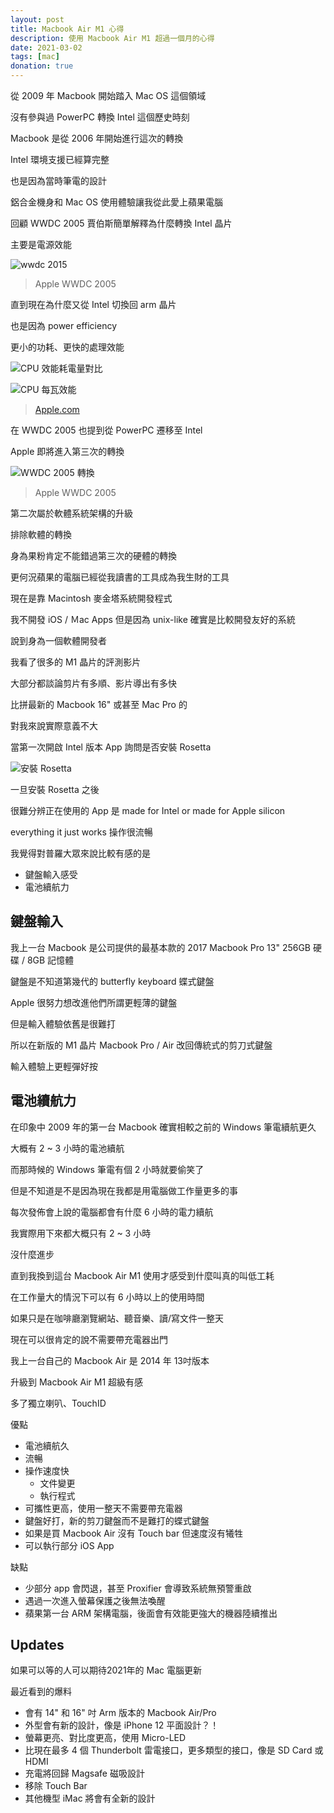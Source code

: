 ```yaml
---
layout: post
title: Macbook Air M1 心得
description: 使用 Macbook Air M1 超過一個月的心得
date: 2021-03-02
tags: [mac]
donation: true
---
```


從 2009 年 Macbook 開始踏入 Mac OS 這個領域

沒有參與過 PowerPC 轉換 Intel 這個歷史時刻

Macbook 是從 2006 年開始進行這次的轉換

Intel 環境支援已經算完整

<!-- more -->

也是因為當時筆電的設計

鋁合金機身和 Mac OS 使用體驗讓我從此愛上蘋果電腦

回顧 WWDC 2005 賈伯斯簡單解釋為什麼轉換 Intel 晶片

主要是電源效能

![wwdc 2015](./img/wwdc-2005-2.png)
> Apple WWDC 2005

直到現在為什麼又從 Intel 切換回 arm 晶片

也是因為 power efficiency

更小的功耗、更快的處理效能

![CPU 效能耗電量對比](./img/cpu-consumption.png)

![CPU 每瓦效能](./img/cpu-efficiency.png)
> [Apple.com](https://www.apple.com/tw/mac/m1/)

在 WWDC 2005 也提到從 PowerPC 遷移至 Intel

Apple 即將進入第三次的轉換

![WWDC 2005 轉換](./img/wwdc-2005-transition.png)
> Apple WWDC 2005

第二次屬於軟體系統架構的升級

排除軟體的轉換

身為果粉肯定不能錯過第三次的硬體的轉換

更何況蘋果的電腦已經從我讀書的工具成為我生財的工具

現在是靠 Macintosh 麥金塔系統開發程式

我不開發 iOS / Ｍac Apps 但是因為 unix-like 確實是比較開發友好的系統

說到身為一個軟體開發者

我看了很多的 M1 晶片的評測影片

大部分都談論剪片有多順、影片導出有多快

比拼最新的 Macbook 16" 或甚至 Mac Pro 的

對我來說實際意義不大

當第一次開啟 Intel 版本 App 詢問是否安裝 Rosetta

![安裝 Rosetta](./img/install-rosetta.png)

一旦安裝 Rosetta 之後

很難分辨正在使用的 App 是 made for Intel or made for Apple silicon

everything it just works 操作很流暢

我覺得對普羅大眾來說比較有感的是

- 鍵盤輸入感受
- 電池續航力

## 鍵盤輸入

我上一台 Macbook 是公司提供的最基本款的 2017 Macbook Pro 13" 256GB 硬碟 / 8GB 記憶體

鍵盤是不知道第幾代的 butterfly keyboard 蝶式鍵盤

Apple 很努力想改進他們所謂更輕薄的鍵盤

但是輸入體驗依舊是很難打

所以在新版的 M1 晶片 Macbook Pro / Air 改回傳統式的剪刀式鍵盤

輸入體驗上更輕彈好按

## 電池續航力

在印象中 2009 年的第一台 Macbook 確實相較之前的 Windows 筆電續航更久

大概有 2 ~ 3 小時的電池續航

而那時候的 Windows 筆電有個 2 小時就要偷笑了

但是不知道是不是因為現在我都是用電腦做工作量更多的事

每次發佈會上說的電腦都會有什麼 6 小時的電力續航

我實際用下來都大概只有 2 ~ 3 小時

沒什麼進步

直到我換到這台 Macbook Air M1 使用才感受到什麼叫真的叫低工耗

在工作量大的情況下可以有 6 小時以上的使用時間

如果只是在咖啡廳瀏覽網站、聽音樂、讀/寫文件一整天

現在可以很肯定的說不需要帶充電器出門

我上一台自己的 Macbook Air 是 2014 年 13吋版本

升級到 Macbook Air M1 超級有感

多了獨立喇叭、TouchID

優點

- 電池續航久
- 流暢
- 操作速度快
  - 文件變更
  - 執行程式
- 可攜性更高，使用一整天不需要帶充電器
- 鍵盤好打，新的剪刀鍵盤而不是難打的蝶式鍵盤
- 如果是買 Macbook Air  沒有 Touch bar 但速度沒有犧牲
- 可以執行部分 iOS App

缺點

- 少部分 app 會閃退，甚至 Proxifier 會導致系統無預警重啟
- 遇過一次進入螢幕保護之後無法喚醒
- 蘋果第一台 ARM 架構電腦，後面會有效能更強大的機器陸續推出

## Updates

如果可以等的人可以期待2021年的 Mac 電腦更新

最近看到的爆料

- 會有 14" 和 16" 吋 Arm 版本的 Macbook Air/Pro
- 外型會有新的設計，像是 iPhone 12 平面設計？！
- 螢幕更亮、對比度更高，使用 Micro-LED
- 比現在最多 4 個 Thunderbolt 雷電接口，更多類型的接口，像是 SD Card 或 HDMI
- 充電將回歸 Magsafe 磁吸設計
- 移除 Touch Bar
- 其他機型 iMac 將會有全新的設計

